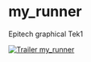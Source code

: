 # my_runner
Epitech graphical Tek1

[![Trailer my_runner](https://gifs.com/gif/my-runner-1WjMBZ)](https://youtu.be/AcRX9M3ObPM)
